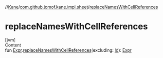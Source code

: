 //[Kane](../index.md)/[com.github.jomof.kane.impl.sheet](index.md)/[replaceNamesWithCellReferences](replace-names-with-cell-references.md)



# replaceNamesWithCellReferences  
[jvm]  
Content  
fun [Expr](../com.github.jomof.kane/-expr/index.md).[replaceNamesWithCellReferences](replace-names-with-cell-references.md)(excluding: [Id](../com.github.jomof.kane.impl/index.md#%5Bcom.github.jomof.kane.impl%2FId%2F%2F%2FPointingToDeclaration%2F%5D%2FClasslikes%2F-1621114125)): [Expr](../com.github.jomof.kane/-expr/index.md)  



